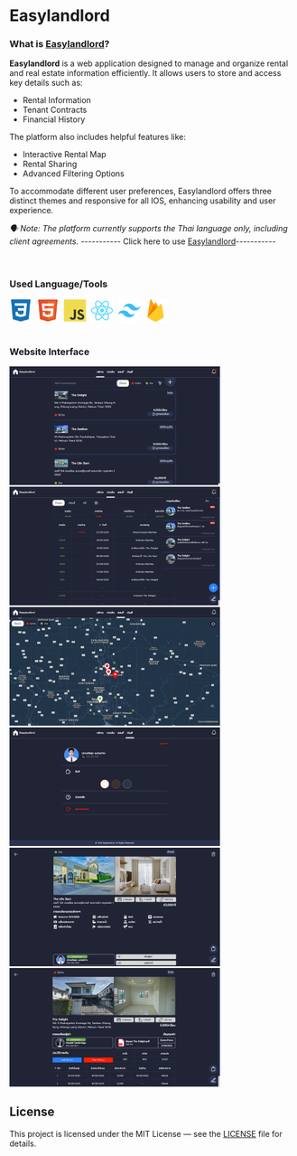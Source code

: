 # Easylandlord

### What is [Easylandlord](https://easylandlord-e3923.web.app/)?
**Easylandlord** is a web application designed to manage and organize rental and real estate information efficiently. It allows users to store and access key details such as:
- Rental Information
- Tenant Contracts
- Financial History

The platform also includes helpful features like:
- Interactive Rental Map
- Rental Sharing
- Advanced Filtering Options

To accommodate different user preferences, Easylandlord offers three distinct themes and responsive for all IOS, enhancing usability and user experience.

*🗣 Note: The platform currently supports the Thai language only, including client agreements.*
----------- Click here to use [Easylandlord](https://easylandlord-e3923.web.app/)----------- 
<br>
<br>
<br>

### Used Language/Tools
<div>
  <img src="https://github.com/devicons/devicon/blob/master/icons/css3/css3-plain.svg"  title="CSS"width="40" height="40"/>&nbsp;
  <img src="https://github.com/devicons/devicon/blob/master/icons/html5/html5-original.svg" title="HTML5"width="40" height="40"/>&nbsp;
  <img src="https://github.com/devicons/devicon/blob/master/icons/javascript/javascript-original.svg" title="JavaScript"width="40" height="40"/>&nbsp;
  <img src="https://github.com/devicons/devicon/blob/master/icons/react/react-original.svg" title="React"width="40" height="40"/>&nbsp;
  <img src="https://github.com/devicons/devicon/blob/master/icons/tailwindcss/tailwindcss-original.svg" title="Tailwindcss"width="40" height="40"/>&nbsp;
  <img src="https://github.com/devicons/devicon/blob/master/icons/firebase/firebase-original.svg" title="Firebase"width="40" height="40"/>&nbsp;
</div>
<br>  

### Website Interface
<div>
  <img src="./illustration/UI1_.png"  title="UI" height="210"/>
  <img src="./illustration/UI2_.png"  title="UI" height="210"/>
  <img src="./illustration/UI3_.png"  title="UI" height="210"/>
  <img src="./illustration/UI4_.png"  title="UI" height="210"/>
  <img src="./illustration/UI5_.png"  title="UI" height="210"/>
  <img src="./illustration/UI6_.png"  title="UI" height="210"/>
</div>

## License
This project is licensed under the MIT License — see the [LICENSE](LICENSE) file for details.
